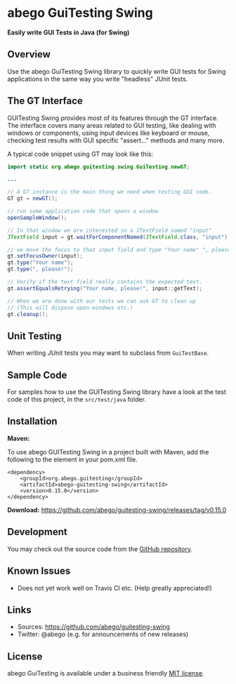 # abego GuiTesting Swing
 
__Easily write GUI Tests in Java (for Swing)__

## Overview

Use the abego GuiTesting Swing library to quickly write GUI tests for Swing 
applications in the same way you write "headless" JUnit tests.

## The GT Interface
 
GUITesting Swing provides most of its features through the GT interface.
The interface covers many areas  related to GUI testing, 
like dealing with windows or components, using input devices like 
keyboard or mouse, checking test results with GUI specific 
"assert..." methods and many more.

A typical code snippet using GT may look like this:

```java
import static org.abego.guitesting.swing.GuiTesting.newGT;

...

// A GT instance is the main thing we need when testing GUI code.
GT gt = newGT();

// run some application code that opens a window
openSampleWindow();

// In that window we are interested in a JTextField named "input"
JTextField input = gt.waitForComponentNamed(JTextField.class, "input");

// we move the focus to that input field and type "Your name" ", please!"
gt.setFocusOwner(input);
gt.type("Your name");
gt.type(", please!");

// Verify if the text field really contains the expected text.
gt.assertEqualsRetrying("Your name, please!", input::getText);

// When we are done with our tests we can ask GT to clean up
// (This will dispose open windows etc.)
gt.cleanup();
```
   
## Unit Testing

When writing JUnit tests you may want to subclass from `GuiTestBase`.

## Sample Code

For samples how to use the GUITesting Swing library have a look 
at the test code of this project, in the `src/test/java` folder.

## Installation

__Maven:__

To use abego GUITesting Swing in a project built with Maven, 
add the following to the <dependencies> element in your pom.xml file.

```
<dependency>
    <groupId>org.abego.guitesting</groupId>
    <artifactId>abego-guitesting-swing</artifactId>
    <version>0.15.0</version>
</dependency>
```


__Download:__ https://github.com/abego/guitesting-swing/releases/tag/v0.15.0

## Development

You may check out the source code from the 
[GitHub repository](https://github.com/abego/guitesting-swing).

## Known Issues

- Does not yet work well on Travis CI etc. (Help greatly appreciated!)

## Links

- Sources: https://github.com/abego/guitesting-swing
- Twitter: @abego (e.g. for announcements of new releases)

## License

abego GuiTesting is available under a business friendly [MIT license](https://www.abego-software.de/legal/mit-license.html).

